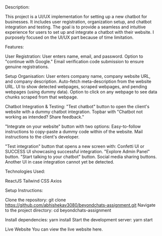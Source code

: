 Description:

This project is a UI/UX implementation for setting up a new chatbot for businesses. It includes user registration, organization setup, and chatbot integration and testing. The goal is to provide a seamless and intuitive experience for users to set up and integrate a chatbot with their website. I purposely focused on the UI/UX part because of time limitation.

Features:

User Registration:
User enters name, email, and password.
Option to "continue with Google."
Email verification code submission to ensure genuine registrations.

Setup Organisation:
User enters company name, company website URL, and company description.
Auto-fetch meta-description from the website URL.
UI to show detected webpages, scraped webpages, and pending webpages (using dummy data).
Option to click on any webpage to see data chunks scraped from that webpage.

Chatbot Integration & Testing:
"Test chatbot" button to open the client's website with a dummy chatbot integration.
Topbar with "Chatbot not working as intended? Share feedback."

"Integrate on your website" button with two options:
Easy-to-follow instructions to copy-paste a dummy code within <head> of the website.
Mail instructions to the client's developer.

"Test integration" button that opens a new screen with:
Confetti UI or SUCCESS UI showcasing successful integration.
"Explore Admin Panel" button.
"Start talking to your chatbot" button.
Social media sharing buttons.
Another UI in case integration cannot yet be detected.


Technologies Used:

ReactJS
Tailwind CSS
Axios

Setup Instructions:

Clone the repository: git clone https://github.com/abhishekav3080/beyondchats-assignment.git
Navigate to the project directory: cd beyondchats-assignment

Install dependencies: yarn install
Start the development server: yarn start

Live Website
You can view the live website here. 

